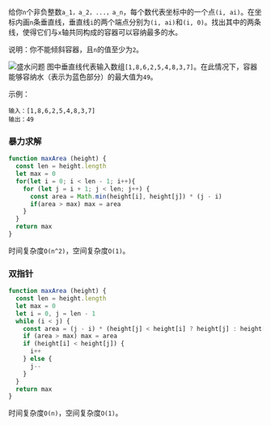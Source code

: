 给你`n`个非负整数`a_1，a_2，...，a_n`，每个数代表坐标中的一个点`(i, ai)`。在坐标内画`n`条垂直线，垂直线`i`的两个端点分别为`(i, ai)`和`(i, 0)`。找出其中的两条线，使得它们与`x`轴共同构成的容器可以容纳最多的水。

说明：你不能倾斜容器，且`n`的值至少为`2`。

![盛水问题](https://aliyun-lc-upload.oss-cn-hangzhou.aliyuncs.com/aliyun-lc-upload/uploads/2018/07/25/question_11.jpg)
图中垂直线代表输入数组`[1,8,6,2,5,4,8,3,7]`。在此情况下，容器能够容纳水（表示为蓝色部分）的最大值为`49`。

示例：
```
输入：[1,8,6,2,5,4,8,3,7]
输出：49
```

### 暴力求解
```js
function maxArea (height) {
  const len = height.length
  let max = 0
  for(let i = 0; i < len - 1; i++){
    for (let j = i + 1; j < len; j++) {
      const area = Math.min(height[i], height[j]) * (j - i)
      if(area > max) max = area
    }
  }
  return max
}
```

时间复杂度`O(n^2)`，空间复杂度`O(1)`。

### 双指针
```js
function maxArea (height) {
  const len = height.length
  let max = 0
  let i = 0, j = len - 1
  while (i < j) {
    const area = (j - i) * (height[j] < height[i] ? height[j] : height[i])
    if (area > max) max = area
    if (height[i] < height[j]) {
      i++
    } else {
      j--
    }
  }
  return max
}
```

时间复杂度`O(n)`，空间复杂度`O(1)`。
